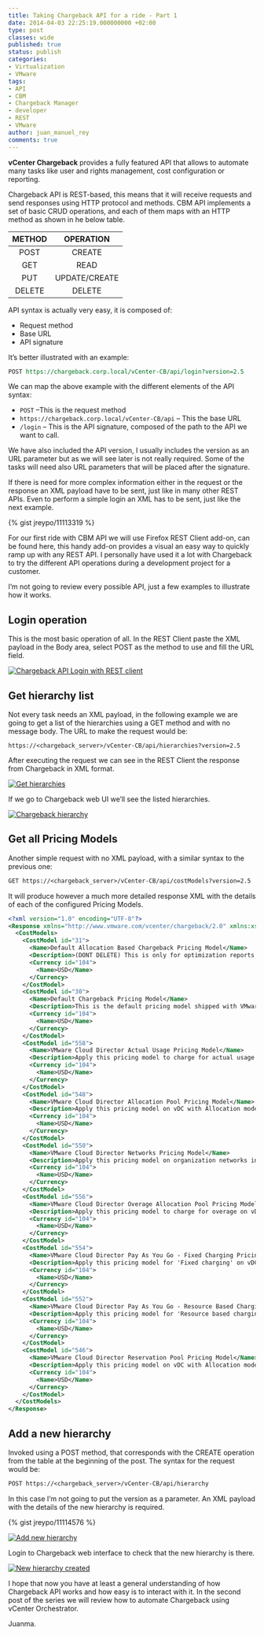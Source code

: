 ```yaml
---
title: Taking Chargeback API for a ride - Part 1
date: 2014-04-03 22:25:19.000000000 +02:00
type: post
classes: wide
published: true
status: publish
categories:
- Virtualization
- VMware
tags:
- API
- CBM
- Chargeback Manager
- developer
- REST
- VMware
author: juan_manuel_rey
comments: true
---
```


**vCenter Chargeback** provides a fully featured API that allows to automate many tasks like user and rights management, cost configuration or reporting.

Chargeback API is REST-based, this means that it will receive requests and send responses using HTTP protocol and methods. CBM API implements a set of basic CRUD operations, and each of them maps with an HTTP method as shown in he below table.

METHOD | OPERATION
:-:|:-:
POST | CREATE
GET | READ
PUT | UPDATE/CREATE
DELETE | DELETE

API syntax is actually very easy, it is composed of:

- Request method
- Base URL
- API signature

It’s better illustrated with an example:

```rest
POST https://chargeback.corp.local/vCenter-CB/api/login?version=2.5
```

We can map the above example with the different elements of the API syntax:

- `POST`  –This is the request method
- `https://chargeback.corp.local/vCenter-CB/api` – This the base URL
- `/login` – This is the API signature, composed of the path to the API we want to call.

We have also included the API version, I usually includes the version as an URL parameter but as we will see later is not really required. Some of the tasks will need also URL parameters that will be placed after the signature.

If there is need for more complex information either in the request or the response an XML payload have to be sent, just like in many other REST APIs. Even to perform a simple login an XML has to be sent, just like the next example.

{% gist jreypo/11113319 %}

For our first ride with CBM API we will use Firefox REST Client add-on, can be found here, this handy add-on provides a visual an easy way to quickly ramp up with any REST API. I personally have used it a lot with Chargeback to try the different API operations during a development project for a customer.

I’m not going to review every possible API, just a few examples to illustrate how it works.

## Login operation

This is the most basic operation of all. In the REST Client paste the XML payload in the Body area, select POST as the method to use and fill the URL field.

[![](/assets/images/rest_login.png "Chargeback API Login with REST client")]({{site.url}}/assets/images/rest_login.png)

## Get hierarchy list

Not every task needs an XML payload, in the following example we are going to get a list of the hierarchies using a GET method and with no message body. The URL to make the request would be:

```text
https://<chargeback_server>/vCenter-CB/api/hierarchies?version=2.5
```

After executing the request we can see in the REST Client the response from Chargeback in XML format.

[![](/assets/images/get_hierarchies.PNG "Get hierarchies")]({{site.url}}/assets/images/get_hierarchies.PNG)

If we go to Chargeback web UI we’ll see the listed hierarchies.

[![](/assets/images/hierarchy_cbm_ui.PNG "Chargeback hierarchy")]({{site.url}}/assets/images/hierarchy_cbm_ui.PNG)

## Get all Pricing Models

Another simple request with no XML payload, with a similar syntax to the previous one:

```rest
GET https://<chargeback_server>/vCenter-CB/api/costModels?version=2.5
```

It will produce however a much more detailed response XML with the details of each of the configured Pricing Models.

```xml
<?xml version="1.0" encoding="UTF-8"?>
<Response xmlns="http://www.vmware.com/vcenter/chargeback/2.0" xmlns:xsi="http://www.w3.org/2001/XMLSchema-instance" status="success" isValidLicense="true">
  <CostModels>
    <CostModel id="31">
      <Name>Default Allocation Based Chargeback Pricing Model</Name>
      <Description>(DONT DELETE) This is only for optimization reports, only base rates are allowed for editing.</Description>
      <Currency id="104">
        <Name>USD</Name>
      </Currency>
    </CostModel>
    <CostModel id="30">
      <Name>Default Chargeback Pricing Model</Name>
      <Description>This is the default pricing model shipped with VMware vCenter Chargeback Manager.</Description>
      <Currency id="104">
        <Name>USD</Name>
      </Currency>
    </CostModel>
    <CostModel id="558">
      <Name>VMware Cloud Director Actual Usage Pricing Model</Name>
      <Description>Apply this pricing model to charge for actual usage in hierarchy</Description>
      <Currency id="104">
        <Name>USD</Name>
      </Currency>
    </CostModel>
    <CostModel id="548">
      <Name>VMware Cloud Director Allocation Pool Pricing Model</Name>
      <Description>Apply this pricing model on vDC with Allocation model as 'Allocation Pool' in hierarchy</Description>
      <Currency id="104">
        <Name>USD</Name>
      </Currency>
    </CostModel>
    <CostModel id="550">
      <Name>VMware Cloud Director Networks Pricing Model</Name>
      <Description>Apply this pricing model on organization networks in hierarchy</Description>
      <Currency id="104">
        <Name>USD</Name>
      </Currency>
    </CostModel>
    <CostModel id="556">
      <Name>VMware Cloud Director Overage Allocation Pool Pricing Model</Name>
      <Description>Apply this pricing model to charge for overage on vDC with Allocation model as 'Allocation Pool' in hierarchy</Description>
      <Currency id="104">
        <Name>USD</Name>
      </Currency>
    </CostModel>
    <CostModel id="554">
      <Name>VMware Cloud Director Pay As You Go - Fixed Charging Pricing Model</Name>
      <Description>Apply this pricing model for 'Fixed charging' on vDC with Allocation model as 'Pay As You Go' in hierarchy</Description>
      <Currency id="104">
        <Name>USD</Name>
      </Currency>
    </CostModel>
    <CostModel id="552">
      <Name>VMware Cloud Director Pay As You Go - Resource Based Charging Pricing Model</Name>
      <Description>Apply this pricing model for 'Resource based charging' on vDC with Allocation model as 'Pay As You Go' in hierarchy</Description>
      <Currency id="104">
        <Name>USD</Name>
      </Currency>
    </CostModel>
    <CostModel id="546">
      <Name>VMware Cloud Director Reservation Pool Pricing Model</Name>
      <Description>Apply this pricing model on vDC with Allocation model as 'Reservation Pool' in hierarchy</Description>
      <Currency id="104">
        <Name>USD</Name>
      </Currency>
    </CostModel>
  </CostModels>
</Response>
```

## Add a new hierarchy

Invoked using a POST method, that corresponds with the CREATE operation from the table at the beginning of the post. The syntax for the request would be:

```rest
POST https://<chargeback_server>/vCenter-CB/api/hierarchy
```

In this case I’m not going to put the version as a parameter. An XML payload with the details of the new hierarchy is required.

{% gist jreypo/11114576 %}

[![](/assets/images/cbm_api_add_new_hierarchy.png "Add new hierarchy")]({{site.url}}/assets/images/cbm_api_add_new_hierarchy.png)

Login to Chargeback web interface to check that the new hierarchy is there.

[![](/assets/images/new_cbm_hierarchy_use_api.png "New hierarchy created")]({{site.url}}/assets/images/new_cbm_hierarchy_use_api.png)

I hope that now you have at least a general understanding of how Chargeback API works and how easy is to interact with it. In the second post of the series we will review how to automate Chargeback using vCenter Orchestrator.

Juanma.
